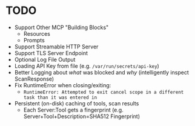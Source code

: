 # TODO

- Support Other MCP "Building Blocks"
  - Resources
  - Prompts
- Support Streamable HTTP Server
- Support TLS Server Endpoint
- Optional Log File Output
- Loading API Key from file (e.g. `/var/run/secrets/api-key`)
- Better Logging about _what_ was blocked and _why_ (intelligently inspect ScanResponse)
- Fix RuntimeError when closing/exiting:
  - `RuntimeError: Attempted to exit cancel scope in a different task than it was entered in`
- Persistent (on-disk) caching of tools, scan results
  - Each Server:Tool gets a fingerprint (e.g. Server+Tool+Description=SHA512 Fingerprint)
